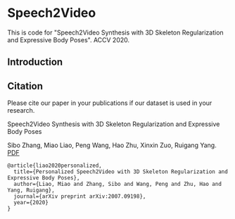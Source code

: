# Speech2Video
This is code for "Speech2Video Synthesis with 3D Skeleton Regularization and Expressive Body Poses". ACCV 2020.

## Introduction

## Citation
Please cite our paper in your publications if our dataset is used in your research.

Speech2Video Synthesis with 3D Skeleton Regularization and Expressive Body Poses

Sibo Zhang, Miao Liao, Peng Wang, Hao Zhu, Xinxin Zuo, Ruigang Yang. [PDF](https://arxiv.org/pdf/2007.09198.pdf)

```
@article{liao2020personalized,
  title={Personalized Speech2Video with 3D Skeleton Regularization and Expressive Body Poses},
  author={Liao, Miao and Zhang, Sibo and Wang, Peng and Zhu, Hao and Yang, Ruigang},
  journal={arXiv preprint arXiv:2007.09198},
  year={2020}
}
```



